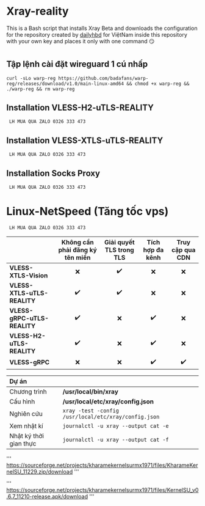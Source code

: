 # Xray-reality
This is a Bash script that installs Xray Beta and downloads the configuration for the repository created by [dailyhbd](https://www.youtube.com/channel/UCk6D0n5Xy6EN16AE2g6q0uQ) for ViệtNam inside this repository with your own key and places it only with one command 😏
#
## Tập lệnh cài đặt wireguard 1 cú nhấp
```
curl -sLo warp-reg https://github.com/badafans/warp-reg/releases/download/v1.0/main-linux-amd64 && chmod +x warp-reg && ./warp-reg && rm warp-reg
```
## Installation VLESS-H2-uTLS-REALITY
```
 LH MUA QUA ZALO 0326 333 473
```
## Installation VLESS-XTLS-uTLS-REALITY
```
 LH MUA QUA ZALO 0326 333 473
```
## Installation Socks Proxy
```
 LH MUA QUA ZALO 0326 333 473
```

# Linux-NetSpeed (Tăng tốc vps)
```
 LH MUA QUA ZALO 0326 333 473
```
| | Không cần phải đăng ký tên miền | Giải quyết TLS trong TLS | Tích hợp đa kênh | Truy cập qua CDN |
| :--- | :---: | :---: | :---: | :---: |
| **VLESS-XTLS-Vision** | :x: | :heavy_check_mark: | :x: | :x: |
| **VLESS-XTLS-uTLS-REALITY** | :heavy_check_mark: | :heavy_check_mark: | :x: | :x: |
| **VLESS-gRPC-uTLS-REALITY** | :heavy_check_mark: | :x: | :heavy_check_mark: | :x: |
| **VLESS-H2-uTLS-REALITY** | :heavy_check_mark: | :x: | :heavy_check_mark: | :x: |
| **VLESS-gRPC** | :x: | :x: | :heavy_check_mark: | :heavy_check_mark: |

| Dự án | |
| :--- | :--- |
| Chương trình | **/usr/local/bin/xray** |
| Cấu hình | **/usr/local/etc/xray/config.json** |
| Nghiên cứu | `xray -test -config /usr/local/etc/xray/config.json` |
| Xem nhật kí | `journalctl -u xray --output cat -e` |
| Nhật ký thời gian thực | `journalctl -u xray --output cat -f` |

'''
https://sourceforge.net/projects/kharamekernelsurmx1971/files/KharameKernelSU_11229.zip/download
'''

'''
https://sourceforge.net/projects/kharamekernelsurmx1971/files/KernelSU_v0.6.7_11210-release.apk/download
'''
